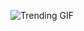 ![Trending GIF](https://media3.giphy.com/media/v1.Y2lkPThiYjIxNzcycGcwMGsyNG9nYnN2YXh5OHMwY2pmYXNuM2swejJ5anJqeHM4ZGdhdCZlcD12MV9naWZzX3NlYXJjaCZjdD1n/2jMtpIi8mhE8ctiMtK/giphy.gif)
